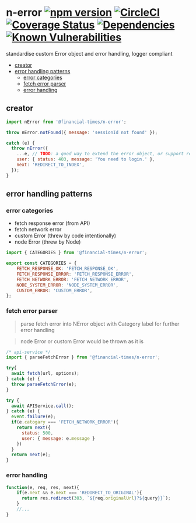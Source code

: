 # n-error [![npm version](https://badge.fury.io/js/%40financial-times%2Fn-error.svg)](https://badge.fury.io/js/%40financial-times%2Fn-error) [![CircleCI](https://circleci.com/gh/Financial-Times/n-error.svg?style=shield)](https://circleci.com/gh/Financial-Times/workflows/n-error) [![Coverage Status](https://coveralls.io/repos/github/Financial-Times/n-error/badge.svg?branch=master)](https://coveralls.io/github/Financial-Times/n-error?branch=master) [![Dependencies](https://david-dm.org/Financial-Times/n-error.svg)](https://david-dm.org/Financial-Times/n-error) [![Known Vulnerabilities](https://snyk.io/test/github/Financial-Times/n-error/badge.svg)](https://snyk.io/test/github/Financial-Times/n-error)

standardise custom Error object and error handling, logger compliant

- [creator](#creator)
- [error handling patterns](#error-handling-patterns)
  * [error categories](#error-categories)
  * [fetch error parser](#fetch-error-parser)
  * [error handling](#error-handling)

## creator
```js
import nError from '@financial-times/n-error';

throw nError.notFound({ message: 'sessionId not found' });

catch (e) {
  throw nError({ 
    ...e, // TODO: a good way to extend the error object, or support rest spread
    user: { status: 403, message: 'You need to login.' },
    next: 'REDIRECT_TO_INDEX',
  });
}
```

## error handling patterns

### error categories
* fetch response error (from API)
* fetch network error
* custom Error (threw by code intentionally)
* node Error (threw by Node)

```js
import { CATEGORIES } from '@financial-times/n-error';
```
```js
export const CATEGORIES = {
	FETCH_RESPONSE_OK: 'FETCH_RESPONSE_OK',
	FETCH_RESPONSE_ERROR: 'FETCH_RESPONSE_ERROR',
	FETCH_NETWORK_ERROR: 'FETCH_NETWORK_ERROR',
	NODE_SYSTEM_ERROR: 'NODE_SYSTEM_ERROR',
	CUSTOM_ERROR: 'CUSTOM_ERROR',
};
```


### fetch error parser
> parse fetch error into NError object with Category label for further error handling

> node Error or custom Error would be thrown as it is
```js
/* api-service */
import { parseFetchError } from '@financial-times/n-error';

try{
  await fetch(url, options);
} catch (e) {
  throw parseFetchError(e);
}
```
```js
try {
  await APIService.call();
} catch (e) {
  event.failure(e);
  if(e.catogary === 'FETCH_NETWORK_ERROR'){
    return next({
      status: 500,
      user: { message: e.message }
    })
  }
  return next(e);
}
```

### error handling
```js
function(e, req, res, next){
    if(e.next && e.next === 'REDIRECT_TO_ORIGINAL'){
      return res.redirect(303, `${req.originalUrl}?${query}}`);
    }
    //...
}
```
